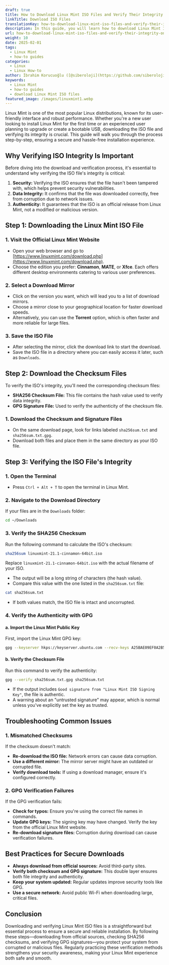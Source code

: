 ```yaml
---
draft: true
title: How to Download Linux Mint ISO Files and Verify Their Integrity on Linux Mint
linkTitle: Download ISO Files
translationKey: how-to-download-linux-mint-iso-files-and-verify-their-integrity-on-linux-mint
description: In this guide, you will learn how to download Linux Mint ISO files and verify their integrity on Linux Mint.
url: how-to-download-linux-mint-iso-files-and-verify-their-integrity-on-linux-mint
weight: 10
date: 2025-02-01
tags:
  - Linux Mint
  - how-to guides
categories:
  - Linux
  - Linux How-to
author: İbrahim Korucuoğlu ([@siberoloji](https://github.com/siberoloji))
keywords:
  - Linux Mint
  - how-to guides
  - download Linux Mint ISO files
featured_image: /images/linuxmint1.webp
---
```


Linux Mint is one of the most popular Linux distributions, known for its user-friendly interface and robust performance. Whether you're a new user looking to install Linux Mint for the first time or an experienced user planning to upgrade or create a bootable USB, downloading the ISO file and verifying its integrity is crucial. This guide will walk you through the process step-by-step, ensuring a secure and hassle-free installation experience.

## Why Verifying ISO Integrity Is Important

Before diving into the download and verification process, it's essential to understand why verifying the ISO file's integrity is critical:

1. **Security:** Verifying the ISO ensures that the file hasn't been tampered with, which helps prevent security vulnerabilities.
2. **Data Integrity:** It confirms that the file was downloaded correctly, free from corruption due to network issues.
3. **Authenticity:** It guarantees that the ISO is an official release from Linux Mint, not a modified or malicious version.

## Step 1: Downloading the Linux Mint ISO File

### 1. Visit the Official Linux Mint Website

- Open your web browser and go to [https://www.linuxmint.com/download.php](https://www.linuxmint.com/download.php).
- Choose the edition you prefer: **Cinnamon**, **MATE**, or **Xfce**. Each offers different desktop environments catering to various user preferences.

### 2. Select a Download Mirror

- Click on the version you want, which will lead you to a list of download mirrors.
- Choose a mirror close to your geographical location for faster download speeds.
- Alternatively, you can use the **Torrent** option, which is often faster and more reliable for large files.

### 3. Save the ISO File

- After selecting the mirror, click the download link to start the download.
- Save the ISO file in a directory where you can easily access it later, such as `Downloads`.

## Step 2: Download the Checksum Files

To verify the ISO's integrity, you'll need the corresponding checksum files:

- **SHA256 Checksum File:** This file contains the hash value used to verify data integrity.
- **GPG Signature File:** Used to verify the authenticity of the checksum file.

### 1. Download the Checksum and Signature Files

- On the same download page, look for links labeled `sha256sum.txt` and `sha256sum.txt.gpg`.
- Download both files and place them in the same directory as your ISO file.

## Step 3: Verifying the ISO File's Integrity

### 1. Open the Terminal

- Press `Ctrl + Alt + T` to open the terminal in Linux Mint.

### 2. Navigate to the Download Directory

If your files are in the `Downloads` folder:

```bash
cd ~/Downloads
```

### 3. Verify the SHA256 Checksum

Run the following command to calculate the ISO's checksum:

```bash
sha256sum linuxmint-21.1-cinnamon-64bit.iso
```

Replace `linuxmint-21.1-cinnamon-64bit.iso` with the actual filename of your ISO.

- The output will be a long string of characters (the hash value).
- Compare this value with the one listed in the `sha256sum.txt` file:

```bash
cat sha256sum.txt
```

- If both values match, the ISO file is intact and uncorrupted.

### 4. Verify the Authenticity with GPG

#### a. Import the Linux Mint Public Key

First, import the Linux Mint GPG key:

```bash
gpg --keyserver hkps://keyserver.ubuntu.com --recv-keys A25BAE09EF0A2B526D6478F5F7D0A4C4B6EF6B31
```

#### b. Verify the Checksum File

Run this command to verify the authenticity:

```bash
gpg --verify sha256sum.txt.gpg sha256sum.txt
```

- If the output includes `Good signature from "Linux Mint ISO Signing Key"`, the file is authentic.
- A warning about an "untrusted signature" may appear, which is normal unless you've explicitly set the key as trusted.

## Troubleshooting Common Issues

### 1. Mismatched Checksums

If the checksum doesn't match:

- **Re-download the ISO file:** Network errors can cause data corruption.
- **Use a different mirror:** The mirror server might have an outdated or corrupted file.
- **Verify download tools:** If using a download manager, ensure it's configured correctly.

### 2. GPG Verification Failures

If the GPG verification fails:

- **Check for typos:** Ensure you're using the correct file names in commands.
- **Update GPG keys:** The signing key may have changed. Verify the key from the official Linux Mint website.
- **Re-download signature files:** Corruption during download can cause verification failures.

## Best Practices for Secure Downloads

- **Always download from official sources:** Avoid third-party sites.
- **Verify both checksum and GPG signature:** This double layer ensures both file integrity and authenticity.
- **Keep your system updated:** Regular updates improve security tools like GPG.
- **Use a secure network:** Avoid public Wi-Fi when downloading large, critical files.

## Conclusion

Downloading and verifying Linux Mint ISO files is a straightforward but essential process to ensure a secure and reliable installation. By following these steps—downloading from official sources, checking SHA256 checksums, and verifying GPG signatures—you protect your system from corrupted or malicious files. Regularly practicing these verification methods strengthens your security awareness, making your Linux Mint experience both safe and smooth.

